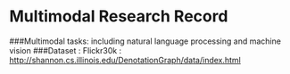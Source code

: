 # Multimodal Research Record
###Multimodal tasks: including natural language processing and machine vision
###Dataset : Flickr30k : http://shannon.cs.illinois.edu/DenotationGraph/data/index.html
